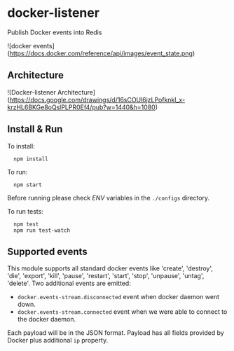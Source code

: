 docker-listener
===============

Publish Docker events into Redis

![docker events]
(https://docs.docker.com/reference/api/images/event_state.png)

## Architecture

![Docker-listener Architecture] (https://docs.google.com/drawings/d/16sCOUl6jzLPofknkl_x-krzHL6BKGe8oQslPLPR0Ef4/pub?w=1440&h=1080)


## Install & Run

To install:
```
  npm install
```

To run:
```
  npm start
```

Before running please check *ENV* variables in the `./configs` directory.


To run tests:

```
  npm test
  npm run test-watch
```

## Supported events

This module supports all standard docker events like 'create', 'destroy', 'die', 'export', 'kill', 'pause', 'restart', 'start', 'stop', 'unpause', 'untag', 'delete'.
Two additional events are emitted:
  * `docker.events-stream.disconnected` event when docker daemon went down.
  * `docker.events-stream.connected` event when we were able to connect to the docker daemon.

Each payload will be in the JSON format.
Payload has all fields provided by Docker plus additional `ip` property.
